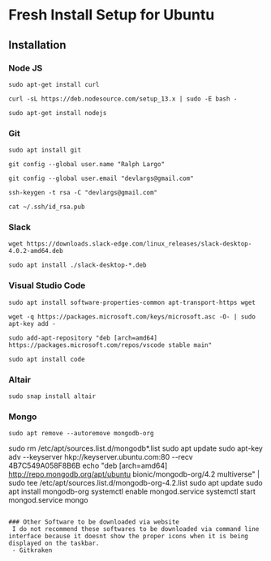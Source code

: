 # Fresh Install Setup for Ubuntu

## Installation

### Node JS
```
sudo apt-get install curl
```
```
curl -sL https://deb.nodesource.com/setup_13.x | sudo -E bash -
```
```
sudo apt-get install nodejs
```
### Git 
```
sudo apt install git
```
```
git config --global user.name "Ralph Largo"
```
```
git config --global user.email "devlargs@gmail.com"
```
```
ssh-keygen -t rsa -C "devlargs@gmail.com"
```
```
cat ~/.ssh/id_rsa.pub
```
### Slack
```
wget https://downloads.slack-edge.com/linux_releases/slack-desktop-4.0.2-amd64.deb
```
```
sudo apt install ./slack-desktop-*.deb
```
### Visual Studio Code
```
sudo apt install software-properties-common apt-transport-https wget
```
```
wget -q https://packages.microsoft.com/keys/microsoft.asc -O- | sudo apt-key add -
```
```
sudo add-apt-repository "deb [arch=amd64] https://packages.microsoft.com/repos/vscode stable main"
```
```
sudo apt install code
```
### Altair
```
sudo snap install altair
```

### Mongo
```
sudo apt remove --autoremove mongodb-org
```
sudo rm /etc/apt/sources.list.d/mongodb*.list
sudo apt update
sudo apt-key adv --keyserver hkp://keyserver.ubuntu.com:80 --recv 4B7C549A058F8B6B
echo "deb [arch=amd64] http://repo.mongodb.org/apt/ubuntu bionic/mongodb-org/4.2 multiverse" | sudo tee /etc/apt/sources.list.d/mongodb-org-4.2.list
sudo apt update
sudo apt install mongodb-org
systemctl enable mongod.service
systemctl start mongod.service
mongo
```

### Other Software to be downloaded via website
 I do not recommend these softwares to be downloaded via command line interface because it doesnt show the proper icons when it is being displayed on the taskbar.
 - Gitkraken

